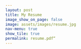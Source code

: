 ```yaml
---
layout: post
title: My Resume
image_show_on_page: false
image: assets/images/resume.jpg
nav-menu: true
show_tile: true
permalink: resume.pdf“
---
```

<!-- <iframe src="https://drive.google.com/viewerng/viewer?embedded=true&url={{ site.url }}/assets/files/170070046.pdf" width="100%" height="3000px"> </iframe>
 -->
<!-- [resume](../assets/files/170070046.pdf) -->
